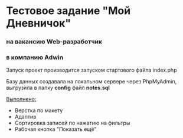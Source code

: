 # Тестовое задание "Мой Дневничок"
### на вакансию Web-разработчик
### в компанию Adwin

Запуск проект производится запуском стартового файла index.php

Базу данных создавала на локальном сервере через PhpMyAdmin,
выгрузила в папку **config** файл **notes.sql**

<u>Выполнено:</u>
* Верстка по макету
* Адаптив
* Сортировка записей по нажатию на фильтры
* Рабочая кнопка "Показать ещё"
